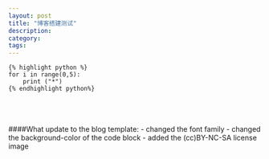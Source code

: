 ```yaml
---
layout: post
title: "博客搭建测试"
description:
category: 
tags: 
---
```


	{% highlight python %}
	for i in range(0,5):
		print ("*")
	{% endhighlight python%}



<br/>
<br/>
<br/>
####What update to the blog template:  
- changed the font family
- changed the background-color of the code block
- added the (cc)BY-NC-SA license image
